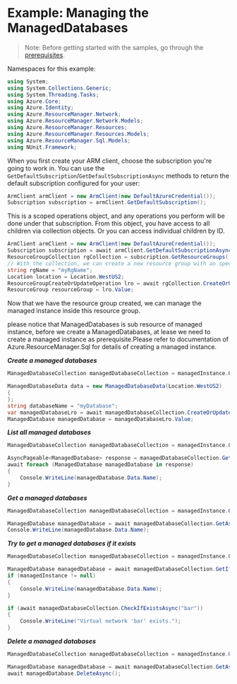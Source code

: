 # Example: Managing the ManagedDatabases

>Note: Before getting started with the samples, go through the [prerequisites](https://github.com/Azure/azure-sdk-for-net/tree/main/sdk/resourcemanager/Azure.ResourceManager#prerequisites).

Namespaces for this example:
```C# Snippet:Manage_Databases_Namespaces
using System;
using System.Collections.Generic;
using System.Threading.Tasks;
using Azure.Core;
using Azure.Identity;
using Azure.ResourceManager.Network;
using Azure.ResourceManager.Network.Models;
using Azure.ResourceManager.Resources;
using Azure.ResourceManager.Resources.Models;
using Azure.ResourceManager.Sql.Models;
using NUnit.Framework;
```

When you first create your ARM client, choose the subscription you're going to work in. You can use the `GetDefaultSubscription`/`GetDefaultSubscriptionAsync` methods to return the default subscription configured for your user:

```C# Snippet:Readme_DefaultSubscription
ArmClient armClient = new ArmClient(new DefaultAzureCredential());
Subscription subscription = armClient.GetDefaultSubscription();
```

This is a scoped operations object, and any operations you perform will be done under that subscription. From this object, you have access to all children via collection objects. Or you can access individual children by ID.

```C# Snippet:Readme_GetResourceGroupCollection
ArmClient armClient = new ArmClient(new DefaultAzureCredential());
Subscription subscription = await armClient.GetDefaultSubscriptionAsync();
ResourceGroupCollection rgCollection = subscription.GetResourceGroups();
// With the collection, we can create a new resource group with an specific name
string rgName = "myRgName";
Location location = Location.WestUS2;
ResourceGroupCreateOrUpdateOperation lro = await rgCollection.CreateOrUpdateAsync(rgName, new ResourceGroupData(location));
ResourceGroup resourceGroup = lro.Value;
```

Now that we have the resource group created, we can manage the managed instance inside this resource group.

please notice that ManagedDatabases is sub resource of managed instance, before we create a ManagedDatabases, at lease we need to create a managed instance as prerequisite.Please refer to documentation of Azure.ResourceManager.Sql for details of creating a managed instance.

***Create a managed databases***

```C# Snippet:Managing_Sql_CreateAManagedDatabases
ManagedDatabaseCollection managedDatabaseCollection = managedInstance.GetManagedDatabases();

ManagedDatabaseData data = new ManagedDatabaseData(Location.WestUS2)
{
};
string databaseName = "myDatabase";
var managedDatabaseLro = await managedDatabaseCollection.CreateOrUpdateAsync(databaseName, data);
ManagedDatabase managedDatabase = managedDatabaseLro.Value;
```

***List all managed databases***

```C# Snippet:Managing_Sql_ListAllManagedDatabases
ManagedDatabaseCollection managedDatabaseCollection = managedInstance.GetManagedDatabases();

AsyncPageable<ManagedDatabase> response = managedDatabaseCollection.GetAllAsync();
await foreach (ManagedDatabase managedDatabase in response)
{
    Console.WriteLine(managedDatabase.Data.Name);
}
```

***Get a managed databases***

```C# Snippet:Managing_Sql_GetAManagedDatabases
ManagedDatabaseCollection managedDatabaseCollection = managedInstance.GetManagedDatabases();

ManagedDatabase managedDatabase = await managedDatabaseCollection.GetAsync("myManagedDatabase");
Console.WriteLine(managedDatabase.Data.Name);
```

***Try to get a managed databases if it exists***

```C# Snippet:Managing_Sql_GetAManagedDatabasesIfExists
ManagedDatabaseCollection managedDatabaseCollection = managedInstance.GetManagedDatabases();

ManagedDatabase managedDatabase = await managedDatabaseCollection.GetIfExistsAsync("foo");
if (managedInstance != null)
{
    Console.WriteLine(managedDatabase.Data.Name);
}

if (await managedDatabaseCollection.CheckIfExistsAsync("bar"))
{
    Console.WriteLine("Virtual network 'bar' exists.");
}
```

***Delete a managed databases***

```C# Snippet:Managing_Sql_DeleteAManagedDatabases
ManagedDatabaseCollection managedDatabaseCollection = managedInstance.GetManagedDatabases();

ManagedDatabase managedDatabase = await managedDatabaseCollection.GetAsync("myManagedInstance");
await managedDatabase.DeleteAsync();
```
